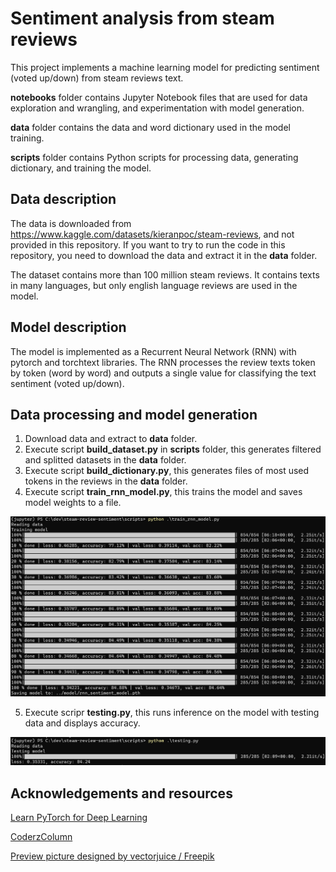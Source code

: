 # Sentiment analysis from steam reviews

This project implements a machine learning model for predicting sentiment (voted up/down) from steam reviews text.

**notebooks** folder contains Jupyter Notebook files that are used for data exploration and wrangling, and experimentation with model generation.

**data** folder contains the data and word dictionary used in the model training.

**scripts** folder contains Python scripts for processing data, generating dictionary, and training the model.

## Data description

The data is downloaded from https://www.kaggle.com/datasets/kieranpoc/steam-reviews, and not provided in this repository. If you want to try to run the code in this repository, you need to download the data and extract it in the **data** folder.

The dataset contains more than 100 million steam reviews. It contains texts in many languages, but only english language reviews are used in the model.

## Model description

The model is implemented as a Recurrent Neural Network (RNN) with pytorch and torchtext libraries. The RNN processes the review texts token by token (word by word) and outputs a single value for classifying the text sentiment (voted up/down).

## Data processing and model generation

1. Download data and extract to **data** folder.
2. Execute script **build_dataset.py** in **scripts** folder, this generates filtered and splitted datasets in the **data** folder.
3. Execute script **build_dictionary.py**, this generates files of most used tokens in the reviews in the **data** folder.
4. Execute script **train_rnn_model.py**, this trains the model and saves model weights to a file.

![image](assets/training.png)

5. Execute scripr **testing.py**, this runs inference on the model with testing data and displays accuracy.

![image](assets/testing.png)

## Acknowledgements and resources

<a href="https://www.learnpytorch.io">Learn PyTorch for Deep Learning</a>

<a href="https://coderzcolumn.com">CoderzColumn</a>

<a href="http://www.freepik.com"> Preview picture designed by vectorjuice / Freepik</a>